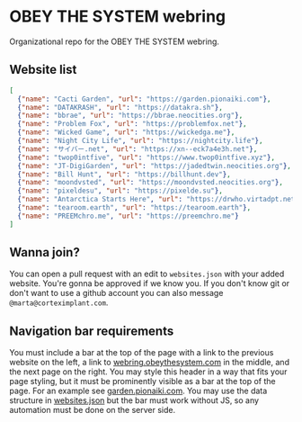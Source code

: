 # OBEY THE SYSTEM webring
Organizational repo for the OBEY THE SYSTEM webring.

## Website list
<!-- embedme websites.json -->
```json
[
  {"name": "Cacti Garden", "url": "https://garden.pionaiki.com"},
  {"name": "DATAKRASH", "url": "https://datakra.sh"},
  {"name": "bbrae", "url": "https://bbrae.neocities.org"},
  {"name": "Problem Fox", "url": "https://problemfox.net"},
  {"name": "Wicked Game", "url": "https://wickedga.me"},
  {"name": "Night City Life", "url": "https://nightcity.life"},
  {"name": "サイバー.net", "url": "https://xn--eck7a4e3h.net"},
  {"name": "twop0intfive", "url": "https://www.twop0intfive.xyz"},
  {"name": "JT-DigiGarden", "url": "https://jadedtwin.neocities.org"},
  {"name": "Bill Hunt", "url": "https://billhunt.dev"},
  {"name": "moondvsted", "url": "https://moondvsted.neocities.org"},
  {"name": "pixeldesu", "url": "https://pixelde.su"},
  {"name": "Antarctica Starts Here", "url": "https://drwho.virtadpt.net"},
  {"name": "tearoom.earth", "url": "https://tearoom.earth"},
  {"name": "PREEMchro.me", "url": "https://preemchro.me"}
]

```

## Wanna join?
You can open a pull request with an edit to `websites.json` with your added website. You're gonna be approved if we know you. If you don't know git or don't want to use a github account you can also message `@marta@corteximplant.com`.

## Navigation bar requirements
You must include a bar at the top of the page with a link to the previous website on the left, a link to [webring.obeythesystem.com](https://webring.obeythesystem.com) in the middle, and the next page on the right. You may style this header in a way that fits your page styling, but it must be prominently visible as a bar at the top of the page. For an example see [garden.pionaiki.com](https://garden.pionaiki.com). You may use the data structure in [websites.json](https://raw.githubusercontent.com/CORTEXIMPLANT/webring/main/websites.json) but the bar must work without JS, so any automation must be done on the server side.
